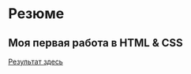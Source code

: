 # Резюме

## Моя первая работа в HTML & CSS

[Результат здесь](https://falcone322.github.io/my_first_resume/)
